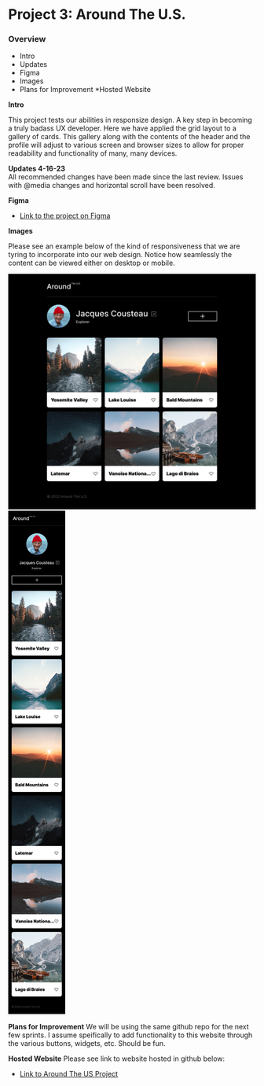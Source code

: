 # Project 3: Around The U.S.

### Overview  

* Intro  
* Updates
* Figma 
* Images  
* Plans for Improvement
*Hosted Website
  
**Intro**
  
This project tests our abilities in responsize design.  A key step in becoming a truly badass UX developer.  Here we have applied the grid layout to a gallery of cards.  This gallery along with the contents of the header and the profile will adjust to various screen and browser sizes to allow for proper readability and functionality of many, many devices.   

**Updates 4-16-23**  
All recommended changes have been made since the last review.  Issues with @media changes and horizontal scroll have been resolved. 

**Figma**  
  
* [Link to the project on Figma](https://www.figma.com/file/ii4xxsJ0ghevUOcssTlHZv/Sprint-3%3A-Around-the-US?node-id=0%3A1)  
  
**Images**  
  
Please see an example below of the kind of responsiveness that we are tyring to incorporate into our web design.  Notice how seamlessly the content can be viewed either on desktop or mobile.  
 
![Main page screenshot](./images/demo/mainpage.png)
![Mobile page screenshot](./images/demo/mobile.png)


**Plans for Improvement**
We will be using the same github repo for the next few sprints.  I assume speifically to add functionality to this website through the various buttons, widgets, etc.  Should be fun. 

**Hosted Website**
Please see link to website hosted in github below:

* [Link to Around The US Project](https://jmore2290.github.io/se_project_aroundtheus/index.html)